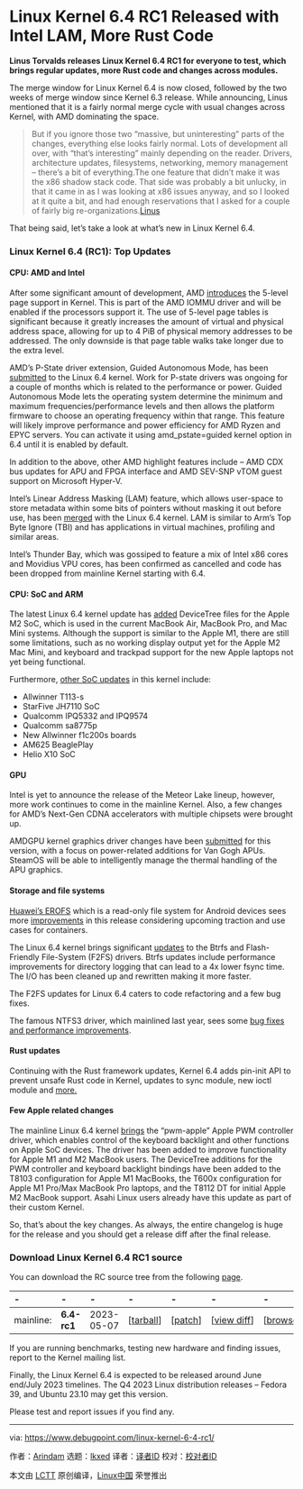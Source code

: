 [#]: subject: "Linux Kernel 6.4 RC1 Released with Intel LAM, More Rust Code"
[#]: via: "https://www.debugpoint.com/linux-kernel-6-4-rc1/"
[#]: author: "Arindam https://www.debugpoint.com/author/admin1/"
[#]: collector: "lkxed"
[#]: translator: " "
[#]: reviewer: " "
[#]: publisher: " "
[#]: url: " "

Linux Kernel 6.4 RC1 Released with Intel LAM, More Rust Code
======

**Linus Torvalds releases Linux Kernel 6.4 RC1 for everyone to test, which brings regular updates, more Rust code and changes across modules.**

The merge window for Linux Kernel 6.4 is now closed, followed by the two weeks of merge window since Kernel 6.3 release. While announcing, Linus mentioned that it is a fairly normal merge cycle with usual changes across Kernel, with AMD dominating the space.

> But if you ignore those two “massive, but uninteresting” parts of the changes, everything else looks fairly normal. Lots of development all over, with “that’s interesting” mainly depending on the reader. Drivers, architecture updates, filesystems, networking, memory management – there’s a bit of everything.The one feature that didn’t make it was the x86 shadow stack code. That side was probably a bit unlucky, in that it came in as I was looking at x86 issues anyway, and so I looked at it quite a bit, and had enough reservations that I asked for a couple of fairly big re-organizations.[Linus][1]

That being said, let’s take a look at what’s new in Linux Kernel 6.4.

### Linux Kernel 6.4 (RC1): Top Updates

#### CPU: AMD and Intel

After some significant amount of development, AMD [introduces][2] the 5-level page support in Kernel. This is part of the AMD IOMMU driver and will be enabled if the processors support it. The use of 5-level page tables is significant because it greatly increases the amount of virtual and physical address space, allowing for up to 4 PiB of physical memory addresses to be addressed. The only downside is that page table walks take longer due to the extra level.

AMD’s P-State driver extension, Guided Autonomous Mode, has been [submitted][3] to the Linux 6.4 kernel. Work for P-state drivers was ongoing for a couple of months which is related to the performance or power. Guided Autonomous Mode lets the operating system determine the minimum and maximum frequencies/performance levels and then allows the platform firmware to choose an operating frequency within that range. This feature will likely improve performance and power efficiency for AMD Ryzen and EPYC servers. You can activate it using amd_pstate=guided kernel option in 6.4 until it is enabled by default.

In addition to the above, other AMD highlight features include – AMD CDX bus updates for APU and FPGA interface and AMD SEV-SNP vTOM guest support on Microsoft Hyper-V.

Intel’s Linear Address Masking (LAM) feature, which allows user-space to store metadata within some bits of pointers without masking it out before use, has been [merged][4] with the Linux 6.4 kernel. LAM is similar to Arm’s Top Byte Ignore (TBI) and has applications in virtual machines, profiling and similar areas.

Intel’s Thunder Bay, which was gossiped to feature a mix of Intel x86 cores and Movidius VPU cores, has been confirmed as cancelled and code has been dropped from mainline Kernel starting with 6.4.

#### CPU: SoC and ARM

The latest Linux 6.4 kernel update has [added][5] DeviceTree files for the Apple M2 SoC, which is used in the current MacBook Air, MacBook Pro, and Mac Mini systems. Although the support is similar to the Apple M1, there are still some limitations, such as no working display output yet for the Apple M2 Mac Mini, and keyboard and trackpad support for the new Apple laptops not yet being functional.

Furthermore, [other SoC updates][6] in this kernel include:

- Allwinner T113-s
- StarFive JH7110 SoC
- Qualcomm IPQ5332 and IPQ9574
- Qualcomm sa8775p
- New Allwinner f1c200s boards
- AM625 BeaglePlay
- Helio X10 SoC

#### GPU

Intel is yet to announce the release of the Meteor Lake lineup, however, more work continues to come in the mainline Kernel. Also, a few changes for AMD’s Next-Gen CDNA accelerators with multiple chipsets were brought up.

AMDGPU kernel graphics driver changes have been [submitted][7] for this version, with a focus on power-related additions for Van Gogh APUs. SteamOS will be able to intelligently manage the thermal handling of the APU graphics.

#### Storage and file systems

[Huawei’s EROFS][8] which is a read-only file system for Android devices sees more [improvements][9] in this release considering upcoming traction and use cases for containers.

The Linux 6.4 kernel brings significant [updates][10] to the Btrfs and Flash-Friendly File-System (F2FS) drivers. Btrfs updates include performance improvements for directory logging that can lead to a 4x lower fsync time. The I/O has been cleaned up and rewritten making it more faster.

The F2FS updates for Linux 6.4 caters to code refactoring and a few bug fixes.

The famous NTFS3 driver, which mainlined last year, sees some [bug fixes and performance improvements][11].

#### Rust updates

Continuing with the Rust framework updates, Kernel 6.4 adds pin-init API to prevent unsafe Rust code in Kernel, updates to sync module, new ioctl module and [more.][12]

#### Few Apple related changes

The mainline Linux 6.4 kernel [brings][13] the “pwm-apple” Apple PWM controller driver, which enables control of the keyboard backlight and other functions on Apple SoC devices. The driver has been added to improve functionality for Apple M1 and M2 MacBook users. The DeviceTree additions for the PWM controller and keyboard backlight bindings have been added to the T8103 configuration for Apple M1 MacBooks, the T600x configuration for Apple M1 Pro/Max MacBook Pro laptops, and the T8112 DT for initial Apple M2 MacBook support. Asahi Linux users already have this update as part of their custom Kernel.

So, that’s about the key changes. As always, the entire changelog is huge for the release and you should get a release diff after the final release.

### Download Linux Kernel 6.4 RC1 source

You can download the RC source tree from the following [page][14].

| - | - | - | - | - | - | - |
| :- | :- | :- | :- | :- | :- | :- |
| mainline: | **6.4-rc1** | 2023-05-07 | [[tarball][15]] | [[patch][16]] | [[view diff][17]] | [[browse][18]] |

If you are running benchmarks, testing new hardware and finding issues, report to the Kernel mailing list.

Finally, the Linux Kernel 6.4 is expected to be released around June end/July 2023 timelines. The Q4 2023 Linux distribution releases – Fedora 39, and Ubuntu 23.10 may get this version.

Please test and report issues if you find any.

--------------------------------------------------------------------------------

via: https://www.debugpoint.com/linux-kernel-6-4-rc1/

作者：[Arindam][a]
选题：[lkxed][b]
译者：[译者ID](https://github.com/译者ID)
校对：[校对者ID](https://github.com/校对者ID)

本文由 [LCTT](https://github.com/LCTT/TranslateProject) 原创编译，[Linux中国](https://linux.cn/) 荣誉推出

[a]: https://www.debugpoint.com/author/admin1/
[b]: https://github.com/lkxed/
[1]: https://lore.kernel.org/lkml/CAHk-=wiUxm-NZ1si8dXWVTTJ9n3c+1SRTC0V+Lk7hOE4bDVwJQ@mail.gmail.com/T/#u
[2]: https://lore.kernel.org/lkml/ZE5NR5Ml8I2%2FZe0f@8bytes.org/T/#u
[3]: https://lore.kernel.org/lkml/CAJZ5v0htGCiRkSjnOGoQbViuRz==gAN2hwuFtrFK+Y8eNGy=ZA@mail.gmail.com/
[4]: https://git.kernel.org/pub/scm/linux/kernel/git/torvalds/linux.git/commit/?id=22b8cc3e78f5448b4c5df00303817a9137cd663f
[5]: https://lore.kernel.org/lkml/7263df01-aebc-2db5-f074-4805e0ae9fbc@marcan.st/
[6]: https://lore.kernel.org/lkml/bbd25997-173e-4c3b-930c-65c6232908e3@app.fastmail.com/
[7]: https://lore.kernel.org/dri-devel/20230317164416.138340-1-alexander.deucher@amd.com/
[8]: https://consumer.huawei.com/en/community/details/EMUI-Technology-behind-EROFS-File-System/topicId_19791/
[9]: https://lore.kernel.org/lkml/8be37b4c-5a87-1c10-b0e6-99284e6fd4ca@linux.alibaba.com/
[10]: https://lore.kernel.org/lkml/ZEgdmJWhJX9NJ0fG@google.com/
[11]: https://lore.kernel.org/lkml/f949c754-6d38-af12-fa83-176e9971132e@paragon-software.com/
[12]: https://lore.kernel.org/lkml/20230429012119.421536-1-ojeda@kernel.org/
[13]: https://lore.kernel.org/lkml/d0862463-acb3-ce83-6493-281a833ec87e@marcan.st/T/#u
[14]: https://www.kernel.org/
[15]: https://git.kernel.org/torvalds/t/linux-6.4-rc1.tar.gz
[16]: https://git.kernel.org/torvalds/p/v6.4-rc1/v6.3
[17]: https://git.kernel.org/torvalds/ds/v6.4-rc1/v6.3
[18]: https://git.kernel.org/torvalds/h/v6.4-rc1

